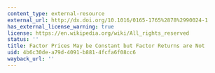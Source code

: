 ```yaml
---
content_type: external-resource
external_url: http://dx.doi.org/10.1016/0165-1765%2878%2990024-1
has_external_license_warning: true
license: https://en.wikipedia.org/wiki/All_rights_reserved
status: ''
title: Factor Prices May be Constant but Factor Returns are Not
uid: 4b6c30de-a79d-4091-b881-4fcfa6f08cc6
wayback_url: ''
---
```

